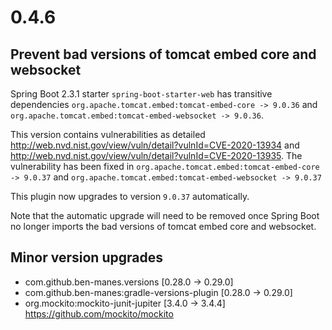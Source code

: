 # 0.4.6

## Prevent bad versions of tomcat embed core and websocket

Spring Boot 2.3.1 starter `spring-boot-starter-web` has transitive dependencies `org.apache.tomcat.embed:tomcat-embed-core -> 9.0.36` and `org.apache.tomcat.embed:tomcat-embed-websocket -> 9.0.36`. 

This version contains vulnerabilities as detailed http://web.nvd.nist.gov/view/vuln/detail?vulnId=CVE-2020-13934 and http://web.nvd.nist.gov/view/vuln/detail?vulnId=CVE-2020-13935.
The vulnerability has been fixed in `org.apache.tomcat.embed:tomcat-embed-core -> 9.0.37` and `org.apache.tomcat.embed:tomcat-embed-websocket -> 9.0.37`

This plugin now upgrades to version `9.0.37` automatically.

Note that the automatic upgrade will need to be removed once Spring Boot no longer imports the bad versions of tomcat embed core and websocket.

## Minor version upgrades

 - com.github.ben-manes.versions [0.28.0 -> 0.29.0]
 - com.github.ben-manes:gradle-versions-plugin [0.28.0 -> 0.29.0]
 - org.mockito:mockito-junit-jupiter [3.4.0 -> 3.4.4]
     https://github.com/mockito/mockito

